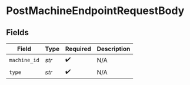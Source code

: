 # PostMachineEndpointRequestBody


## Fields

| Field              | Type               | Required           | Description        |
| ------------------ | ------------------ | ------------------ | ------------------ |
| `machine_id`       | *str*              | :heavy_check_mark: | N/A                |
| `type`             | *str*              | :heavy_check_mark: | N/A                |